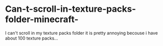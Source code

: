 # Can-t-scroll-in-texture-packs-folder-minecraft-
I can't scroll in my texture packs folder it is pretty annoying becouse i have about 100 texture packs...
